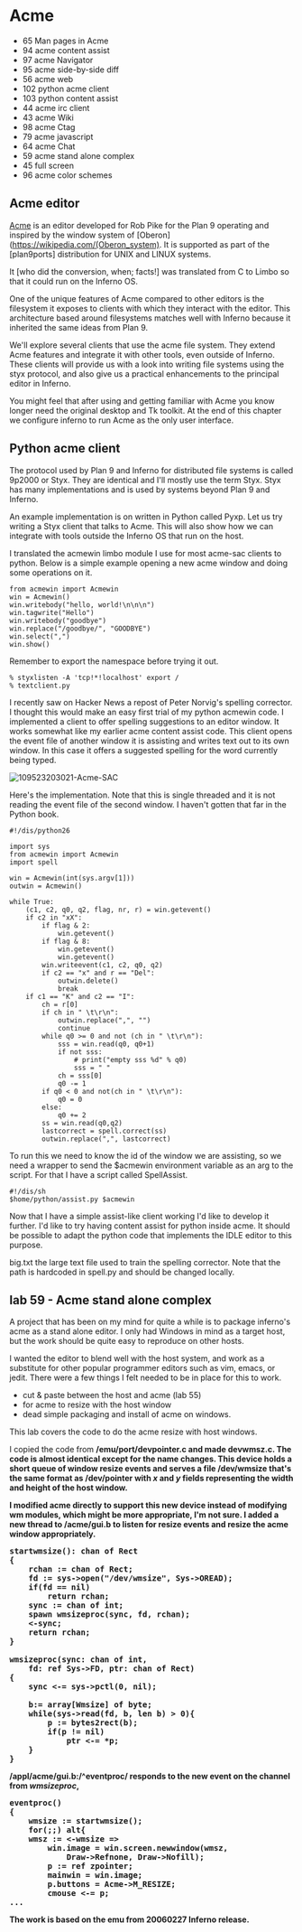 # Acme 
* 65 Man pages in Acme
* 94 acme content assist
* 97 acme Navigator
* 95 acme side-by-side diff
* 56 acme web
* 102 python acme client
* 103 python content assist
* 44 acme irc client
* 43 acme Wiki
* 98 acme Ctag
* 79 acme javascript
* 64 acme Chat
* 59 acme stand alone complex
* 45 full screen
* 96 acme color schemes

## Acme editor
[Acme](https://wikipedia.com/Acme_editor) is an 
editor developed for Rob Pike for the Plan 9 operating 
and inspired by the window system 
of [Oberon](https://wikipedia.com/(Oberon_system).
It is supported as part of the [plan9ports] distribution for UNIX and LINUX systems.

It [who did the conversion, when; facts!] was
translated from C to Limbo so that it could run on the Inferno OS. 

One of the unique
features of Acme compared to other editors is the 
filesystem it exposes to clients with which they interact with the editor. 
This architecture based around filesystems matches well with Inferno 
because it inherited the same ideas from Plan 9.

We'll explore several clients that use the acme file system.
They extend Acme features and integrate it with other tools,
even outside of Inferno.
These clients will provide us with a look into writing file systems
using the styx protocol, and also give us a practical enhancements
to the principal editor in Inferno.

You might feel that after using and getting familiar with Acme you know longer
need the original desktop and Tk toolkit. At the end of this chapter we configure
inferno to run Acme as the only user interface.

## Python acme client
The protocol used by Plan 9 and Inferno for distributed file systems
is called 9p2000 or Styx. They are identical and I'll mostly use the term Styx.
Styx has many implementations
and is used by systems beyond Plan 9 and Inferno.

An example implementation is on written in Python called Pyxp. 
Let us try writing a Styx client that talks to Acme.
This will also show how we can integrate with tools outside the Inferno OS
that run on the host.

I translated the acmewin limbo module I use for most acme-sac clients to python. Below is a simple example opening a new acme window and doing some operations on it.

    from acmewin import Acmewin
	win = Acmewin()
	win.writebody("hello, world!\n\n\n")
	win.tagwrite("Hello")
	win.writebody("goodbye")
	win.replace("/goodbye/", "GOODBYE")
	win.select(",")
	win.show()

Remember to export the namespace before trying it out.

	% styxlisten -A 'tcp!*!localhost' export /
	% textclient.py

I recently saw on Hacker News a repost of Peter Norvig's spelling corrector. I thought this would make an easy first trial of my python acmewin code. I implemented a client to offer spelling suggestions to an editor window. It works somewhat like my earlier acme content assist code. This client opens the event file of another window it is assisting and writes text out to its own window. In this case it offers a suggested spelling for the word currently being typed.

![109523203021-Acme-SAC](109523203021-acme-sac_3655796216_o.png)

Here's the implementation. Note that this is single threaded and it is not reading the event file of the second window. I haven't gotten that far in the Python book.

	#!/dis/python26
	
	import sys
	from acmewin import Acmewin
	import spell
	
	win = Acmewin(int(sys.argv[1]))
	outwin = Acmewin()
	
	while True:
	    (c1, c2, q0, q2, flag, nr, r) = win.getevent()
	    if c2 in "xX":
	        if flag & 2:
	            win.getevent()
	        if flag & 8:
	            win.getevent()
	            win.getevent()
	        win.writeevent(c1, c2, q0, q2)
	        if c2 == "x" and r == "Del":
	            outwin.delete()
	            break
	    if c1 == "K" and c2 == "I":
	        ch = r[0]
	        if ch in " \t\r\n":
	            outwin.replace(",", "")
	            continue
	        while q0 >= 0 and not (ch in " \t\r\n"):
	            sss = win.read(q0, q0+1)
	            if not sss:
	                # print("empty sss %d" % q0)
	                sss = " "
	            ch = sss[0]
	            q0 -= 1
	        if q0 < 0 and not(ch in " \t\r\n"):
	            q0 = 0
	        else:
	            q0 += 2
	        ss = win.read(q0,q2)
	        lastcorrect = spell.correct(ss)
	        outwin.replace(",", lastcorrect)

To run this we need to know the id of the window we are assisting, so we need a wrapper to send the $acmewin environment variable as an arg to the script. For that I have a script called SpellAssist.

	#!/dis/sh
	$home/python/assist.py $acmewin

Now that I have a simple assist-like client working I'd like to develop it further. I'd like to try having content assist for python inside acme. It should be possible to adapt the python code that implements the IDLE editor to this purpose.

big.txt the large text file used to train the spelling corrector. Note that the path is hardcoded in spell.py and should be changed locally.




## lab 59 - Acme stand alone complex
A project that has been on my mind for quite a while is to package inferno's acme as a stand alone editor. I only  had Windows in mind as a target host, but the work should be quite easy to reproduce on other hosts.

I wanted the editor to blend well with the host system, and work as a substitute for other popular programmer editors such as vim, emacs, or jedit. There were a few things I felt needed to be in place for this to work.

- cut & paste between the host and acme (lab 55)
- for acme to resize with the host window 
- dead simple packaging and install of acme on windows.

This lab covers the code to do the acme resize with host windows.

I copied the code from <b>/emu/port/devpointer.c<b> and made <b>devwmsz.c</b>. The code is almost identical except for the name changes. This device  holds a short queue of window resize events and serves a file <b>/dev/wmsize</b> that's  the same format as <b>/dev/pointer</b> with <i>x</i> and <i>y</i> fields representing the width and height of the host window.
<p>
I modified acme directly to support this new device instead of modifying wm modules, which might be more appropriate, I'm not sure. I added a new thread to /acme/gui.b to listen for resize events and resize the acme window appropriately.

<pre>
startwmsize(): chan of Rect
{
	rchan := chan of Rect;
	fd := sys->open("/dev/wmsize", Sys->OREAD);
	if(fd == nil)
		return rchan;
	sync := chan of int;
	spawn wmsizeproc(sync, fd, rchan);
	<-sync;
	return rchan;
}

wmsizeproc(sync: chan of int, 
	fd: ref Sys->FD, ptr: chan of Rect)
{
	sync <-= sys->pctl(0, nil);

	b:= array[Wmsize] of byte;
	while(sys->read(fd, b, len b) > 0){
		p := bytes2rect(b);
		if(p != nil)
			ptr <-= *p;
	}
}
</pre>
<p>
<b>/appl/acme/gui.b:/^eventproc/</b>  responds to the new event on the channel from <i>wmsizeproc</i>,
<pre>
eventproc()
{
	wmsize := startwmsize();
	for(;;) alt{
	wmsz := <-wmsize =>
		win.image = win.screen.newwindow(wmsz, 
			Draw->Refnone, Draw->Nofill);
		p := ref zpointer;
		mainwin = win.image;
		p.buttons = Acme->M_RESIZE;
		cmouse <-= p;
...
</pre>
<p>
The work is based on the emu from 20060227 Inferno release.

